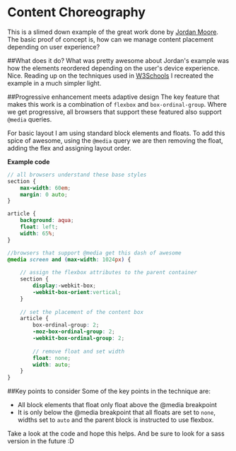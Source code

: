 # Content Choreography
This is a slimed down example of the great work done by [Jordan Moore](http://www.jordanm.co.uk/contentchoreography). The basic proof of concept is, how can we manage content placement depending on user experience?

##What does it do?
What was pretty awesome about Jordan's example was how the elements reordered depending on the user's device experience. Nice. Reading up on the techniques used in [W3Schools](http://www.w3schools.com/cssref/css3_pr_box-ordinal-group.asp) I recreated the example in a much simpler light. 

##Progressive enhancement meets adaptive design
The key feature that makes this work is a combination of ``flexbox`` and ``box-ordinal-group``. Where we get progressive, all browsers that support these featured also support ``@media`` queries. 

For basic layout I am using standard block elements and floats. To add this spice of awesome, using the ``@media`` query we are then removing the float, adding the flex and assigning layout order. 

**Example code**
```scss
// all browsers understand these base styles
section {
	max-width: 60em;
	margin: 0 auto;
}

article {
	background: aqua;
	float: left;
	width: 65%;
}

//browsers that support @media get this dash of awesome
@media screen and (max-width: 1024px) {
	
	// assign the flexbox attributes to the parent container
	section {
		display:-webkit-box;
		-webkit-box-orient:vertical;
	}
	
	// set the placement of the content box
	article {
		box-ordinal-group: 2;
		-moz-box-ordinal-group: 2;
		-webkit-box-ordinal-group: 2;
		
		// remove float and set width
		float: none;
		width: auto;
	}
}

```

##Key points to consider
Some of the key points in the technique are:
* All block elements that float only float above the @media breakpoint
* It is only below the @media breakpoint that all floats are set to ``none``, widths set to ``auto`` and the parent block is instructed to use flexbox.

Take a look at the code and hope this helps. And be sure to look for a sass version in the future :D